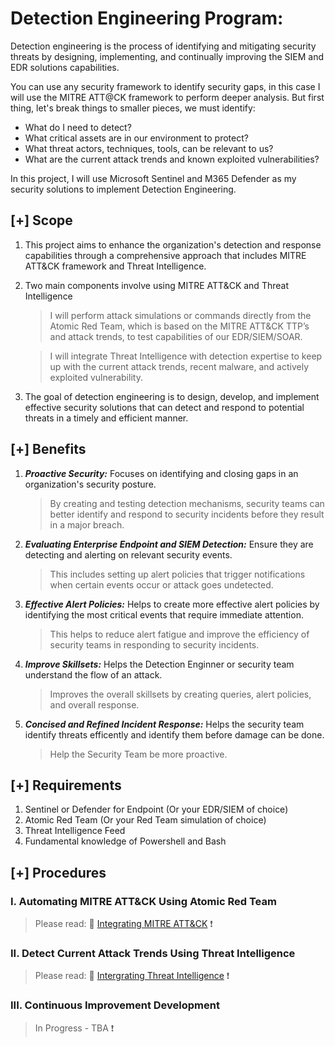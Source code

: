 # Detection Engineering Program: 

Detection engineering is the process of identifying and mitigating security threats by designing, implementing, and continually improving the SIEM and EDR solutions capabilities. 

You can use any security framework to identify security gaps, in this case I will use the MITRE ATT@CK framework to perform deeper analysis. But first thing, let's break things to smaller pieces, we must identify: 
- What do I need to detect?
- What critical assets are in our environment to protect? 
- What threat actors, techniques, tools, can be relevant to us?
- What are the current attack trends and known exploited vulnerabilities? 

In this project, I will use Microsoft Sentinel and M365 Defender as my security solutions to implement Detection Engineering.

## [+] Scope
1. This project aims to enhance the organization's detection and response capabilities through a comprehensive approach that includes MITRE ATT&CK framework and Threat Intelligence.

2. Two main components involve using MITRE ATT&CK and Threat Intelligence 
   > I will perform attack simulations or commands directly from the Atomic Red Team, which is based on the MITRE ATT&CK TTP’s and attack trends, to test capabilities of our EDR/SIEM/SOAR.
 
   > I will integrate Threat Intelligence with detection expertise to keep up with the current attack trends, recent malware, and actively exploited vulnerability.

3. The goal of detection engineering is to design, develop, and implement effective security solutions that can detect and respond to potential threats in a timely and efficient manner. 


## [+] Benefits
1. ***Proactive Security:*** Focuses on identifying and closing gaps in an organization's security posture. 
 
   > By creating and testing detection mechanisms, security teams can better identify and respond to security incidents before they result in a major breach.

2. ***Evaluating Enterprise Endpoint and SIEM Detection:*** Ensure they are detecting and alerting on relevant security events. 
   > This includes setting up alert policies that trigger notifications when certain events occur or attack goes undetected.

3. ***Effective Alert Policies:*** Helps to create more effective alert policies by identifying the most critical events that require immediate attention. 
   > This helps to reduce alert fatigue and improve the efficiency of security teams in responding to security incidents.
 
4. ***Improve Skillsets:*** Helps the Detection Enginner or security team understand the flow of an attack. 
   > Improves the overall skillsets by creating queries, alert policies, and overall response.

5. ***Concised and Refined Incident Response:*** Helps the security team identify threats efficently and identify them before damage can be done. 
   > Help the Security Team be more proactive.
   
## [+] Requirements 
1. Sentinel or Defender for Endpoint (Or your EDR/SIEM of choice)
2. Atomic Red Team (Or your Red Team simulation of choice)
3. Threat Intelligence Feed
4. Fundamental knowledge of Powershell and Bash

## [+] Procedures
### I. Automating MITRE ATT&CK Using Atomic Red Team

   > Please read: :link: [Integrating MITRE ATT&CK](https://github.com/nguyentimmy/Detection-Engineering/tree/main/1%20-%20Automating%20MITRE%20ATT%26CK%20Using%20Atomic%20Red%20Team) :exclamation:

### II. Detect Current Attack Trends Using Threat Intelligence 

   > Please read: :link: [Intergrating Threat Intelligence](https://github.com/nguyentimmy/Detection-Engineering/tree/main/2%20-%20Detect%20Current%20Attack%20Trends%20Using%20Threat%20Intelligence) :exclamation:

### III. Continuous Improvement Development 
   > In Progress - TBA  :exclamation:
